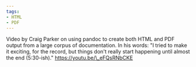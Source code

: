 ```yaml
---
tags:
- HTML
- PDF
---
```


Video by Craig Parker on using pandoc to create both HTML and PDF output
from a large corpus of documentation. In his words: "I tried to make it
exciting, for the record, but things don't really start happening until
almost the end (5:30-ish)." https://youtu.be/\_eFQsRNbCKE
